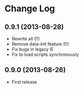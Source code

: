
# Change Log

## 0.9.1 (2013-08-28)

- Rewrite all (!!)
- Remove data-init feature (!!)
- Fix bugs in legacy IE
- Fix to load scripts synchronously

## 0.9.0 (2013-08-26)

- First release